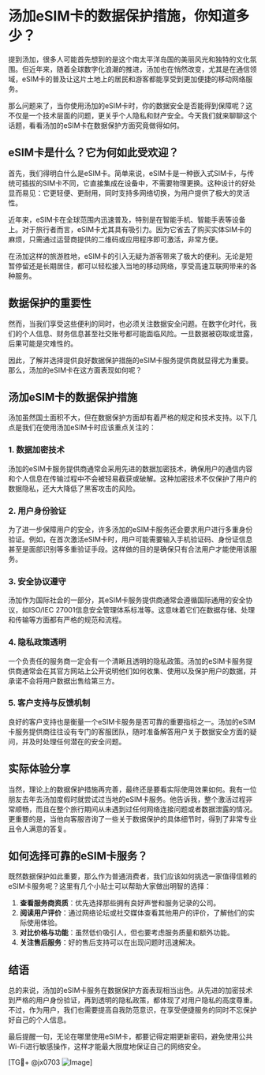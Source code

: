 # 汤加eSIM卡的数据保护措施，你知道多少？

提到汤加，很多人可能首先想到的是这个南太平洋岛国的美丽风光和独特的文化氛围。但近年来，随着全球数字化浪潮的推进，汤加也在悄然改变，尤其是在通信领域，eSIM卡的普及让这片土地上的居民和游客都能享受到更加便捷的移动网络服务。

那么问题来了，当你使用汤加的eSIM卡时，你的数据安全是否能得到保障呢？这不仅是一个技术层面的问题，更关乎个人隐私和财产安全。今天我们就来聊聊这个话题，看看汤加的eSIM卡在数据保护方面究竟做得如何。

## eSIM卡是什么？它为何如此受欢迎？

首先，我们得明白什么是eSIM卡。简单来说，eSIM卡是一种嵌入式SIM卡，与传统可插拔的SIM卡不同，它直接集成在设备中，不需要物理更换。这种设计的好处显而易见：它更轻便、更耐用，同时支持多网络切换，为用户提供了极大的灵活性。

近年来，eSIM卡在全球范围内迅速普及，特别是在智能手机、智能手表等设备上。对于旅行者而言，eSIM卡尤其具有吸引力。因为它省去了购买实体SIM卡的麻烦，只需通过运营商提供的二维码或应用程序即可激活，非常方便。

在汤加这样的旅游胜地，eSIM卡的引入无疑为游客带来了极大的便利。无论是短暂停留还是长期居住，都可以轻松接入当地的移动网络，享受高速互联网带来的各种服务。

## 数据保护的重要性

然而，当我们享受这些便利的同时，也必须关注数据安全问题。在数字化时代，我们的个人信息、财务信息甚至社交账号都可能面临风险。一旦数据被窃取或泄露，后果可能是灾难性的。

因此，了解并选择提供良好数据保护措施的eSIM卡服务提供商就显得尤为重要。那么，汤加的eSIM卡在这方面表现如何呢？

## 汤加eSIM卡的数据保护措施

汤加虽然国土面积不大，但在数据保护方面却有着严格的规定和技术支持。以下几点是我们在使用汤加eSIM卡时应该重点关注的：

### 1. 数据加密技术

汤加的eSIM卡服务提供商通常会采用先进的数据加密技术，确保用户的通信内容和个人信息在传输过程中不会被轻易截获或破解。这种加密技术不仅保护了用户的数据隐私，还大大降低了黑客攻击的风险。

### 2. 用户身份验证

为了进一步保障用户的安全，许多汤加的eSIM卡服务还会要求用户进行多重身份验证。例如，在首次激活eSIM卡时，用户可能需要输入手机验证码、身份证信息甚至是面部识别等多重验证手段。这样做的目的是确保只有合法用户才能使用该服务。

### 3. 安全协议遵守

汤加作为国际社会的一部分，其eSIM卡服务提供商通常会遵循国际通用的安全协议，如ISO/IEC 27001信息安全管理体系标准等。这意味着它们在数据存储、处理和传输等方面都有严格的规范和流程。

### 4. 隐私政策透明

一个负责任的服务商一定会有一个清晰且透明的隐私政策。汤加的eSIM卡服务提供商通常会在其官方网站上公开说明他们如何收集、使用以及保护用户的数据，并承诺不会将用户数据出售给第三方。

### 5. 客户支持与反馈机制

良好的客户支持也是衡量一个eSIM卡服务是否可靠的重要指标之一。汤加的eSIM卡服务提供商往往设有专门的客服团队，随时准备解答用户关于数据安全方面的疑问，并及时处理任何潜在的安全问题。

## 实际体验分享

当然，理论上的数据保护措施再完善，最终还是要看实际使用效果如何。我有一位朋友去年去汤加度假时就尝试过当地的eSIM卡服务。他告诉我，整个激活过程非常顺畅，而且在整个旅行期间从未遇到过任何网络连接问题或者数据泄露的情况。更重要的是，当他向客服咨询了一些关于数据保护的具体细节时，得到了非常专业且令人满意的答复。

## 如何选择可靠的eSIM卡服务？

既然数据保护如此重要，那么作为普通消费者，我们应该如何挑选一家值得信赖的eSIM卡服务呢？这里有几个小贴士可以帮助大家做出明智的选择：

1. **查看服务商资质**：优先选择那些拥有良好声誉和服务记录的公司。
2. **阅读用户评价**：通过网络论坛或社交媒体查看其他用户的评价，了解他们的实际使用体验。
3. **对比价格与功能**：虽然低价吸引人，但也要考虑服务质量和额外功能。
4. **关注售后服务**：好的售后支持可以在出现问题时迅速解决。

## 结语

总的来说，汤加的eSIM卡服务在数据保护方面表现相当出色。从先进的加密技术到严格的用户身份验证，再到透明的隐私政策，都体现了对用户隐私的高度尊重。不过，作为用户，我们也需要提高自我防范意识，在享受便捷服务的同时不忘保护好自己的个人信息。

最后提醒一句，无论在哪里使用eSIM卡，都要记得定期更新密码，避免使用公共Wi-Fi进行敏感操作，这样才能最大限度地保证自己的网络安全。

[TG💪+ @jx0703 ![Image](https://github.com/user-attachments/assets/dbca1d08-cadb-493c-b0ec-ad6f7a83f270)]